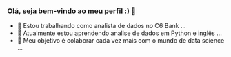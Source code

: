 ### Olá, seja bem-vindo ao meu perfil :) 👋

- 🔭 Estou trabalhando como analista de dados no C6 Bank  ...
- 🌱 Atualmente estou aprendendo analise de dados em Python e inglês ...
- 👯 Meu objetivo é colaborar cada vez mais com o mundo de data science ...
